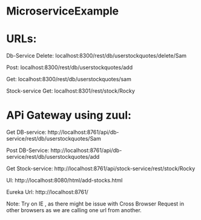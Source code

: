 # MicroserviceExample


# URLs:

Db-Service
Delete: localhost:8300/rest/db/userstockquotes/delete/Sam 

Post: localhost:8300/rest/db/userstockquotes/add 

Get: localhost:8300/rest/db/userstockquotes/sam 

Stock-service
Get: localhost:8301/rest/stock/Rocky

# APi Gateway using zuul:
Get DB-service: http://localhost:8761/api/db-service/rest/db/userstockquotes/Sam

Post DB-Service: http://localhost:8761/api/db-service/rest/db/userstockquotes/add

Get Stock-service: http://localhost:8761/api/stock-service/rest/stock/Rocky

UI:
http://localhost:8080/html/add-stocks.html

Eureka Url:
http://localhost:8761/


Note: Try on IE , as there might be issue with Cross Browser Request in other browsers as we are calling one url from another.
